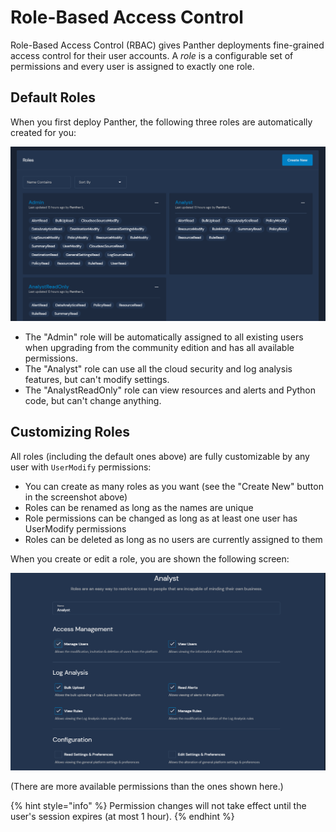 # Role-Based Access Control

Role-Based Access Control \(RBAC\) gives Panther deployments fine-grained access control for their user accounts. A _role_ is a configurable set of permissions and every user is assigned to exactly one role.

## Default Roles

When you first deploy Panther, the following three roles are automatically created for you:

![Default Roles](../.gitbook/assets/rbac-default-roles%20%284%29.png)

* The "Admin" role will be automatically assigned to all existing users when upgrading from the community edition and has all available permissions.
* The "Analyst" role can use all the cloud security and log analysis features, but can't modify settings.
* The "AnalystReadOnly" role can view resources and alerts and Python code, but can't change anything.

## Customizing Roles

All roles \(including the default ones above\) are fully customizable by any user with `UserModify` permissions:

* You can create as many roles as you want \(see the "Create New" button in the screenshot above\)
* Roles can be renamed as long as the names are unique
* Role permissions can be changed as long as at least one user has UserModify permissions
* Roles can be deleted as long as no users are currently assigned to them

When you create or edit a role, you are shown the following screen:

![Role Edit](../.gitbook/assets/rbac-role-edit%20%287%29%20%287%29%20%286%29.png)

\(There are more available permissions than the ones shown here.\)

{% hint style="info" %}
Permission changes will not take effect until the user's session expires \(at most 1 hour\).
{% endhint %}

